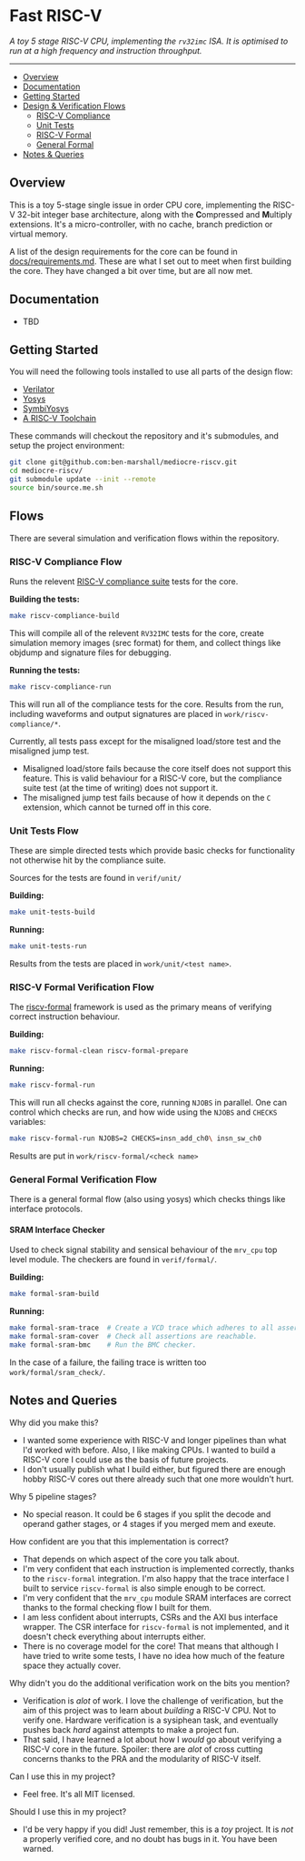 
# Fast RISC-V

*A toy 5 stage RISC-V CPU, implementing the `rv32imc` ISA. It is optimised
to run at a high frequency and instruction throughput.*

---

- [Overview](#Overview)
- [Documentation](#Documentation)
- [Getting Started](#Getting-Started)
- [Design & Verification Flows](#Flows)
  - [RISC-V Compliance](#RISC-V-Compliance-Flow)
  - [Unit Tests](#Unit-Tests-Flow)
  - [RISC-V Formal](#RISC-V-Formal-Verfication-Flow)
  - [General Formal](#General-Formal-Verification-Flow)
- [Notes & Queries](#Notes-and-Queries)

## Overview

This is a toy 5-stage single issue in order CPU core, implementing the
RISC-V 32-bit integer base architecture, along with the **C**ompressed
and **M**ultiply extensions.
It's a micro-controller, with no cache, branch prediction or
virtual memory.

A list of the design requirements for the core can be found in
[docs/requirements.md](docs/requirements.md). These are what I set out
to meet when first building the core. They have changed a bit over time,
but are all now met.

## Documentation

- TBD

## Getting Started

You will need the following tools installed to use all parts of the
design flow:
- [Verilator](https://www.veripool.org/projects/verilator/)
- [Yosys](http://www.clifford.at/yosys/)
- [SymbiYosys](https://symbiyosys.readthedocs.io/en/latest/index.html)
- [A RISC-V Toolchain](https://github.com/riscv/riscv-gnu-toolchain)

These commands will checkout the repository and it's submodules, and
setup the project environment:

```sh
git clone git@github.com:ben-marshall/mediocre-riscv.git
cd mediocre-riscv/
git submodule update --init --remote
source bin/source.me.sh
```


## Flows

There are several simulation and verification flows within the repository.

### RISC-V Compliance Flow

Runs the relevent 
[RISC-V compliance suite](https://github.com/riscv/riscv-compliance)
tests for the core.

**Building the tests:**

```sh
make riscv-compliance-build
```

This will compile all of the relevent `RV32IMC` tests for the core, create
simulation memory images (srec format) for them, and collect things
like objdump and signature files for debugging.

**Running the tests:**

```sh
make riscv-compliance-run
```

This will run all of the compliance tests for the core.
Results from the run, including waveforms and output signatures are
placed in `work/riscv-compliance/*`.

Currently, all tests pass except for the misaligned load/store test and
the misaligned jump test.
- Misaligned load/store fails because the core itself does not support
  this feature. This is valid behaviour for a RISC-V core, but the
  compliance suite test (at the time of writing) does not support it.
- The misaligned jump test fails because of how it depends on the `C`
  extension, which cannot be turned off in this core.

### Unit Tests Flow

These are simple directed tests which provide basic checks for
functionality not otherwise hit by the compliance suite.

Sources for the tests are found in `verif/unit/`

**Building:**
```sh
make unit-tests-build
```

**Running:**
```sh
make unit-tests-run
```

Results from the tests are placed in `work/unit/<test name>`.

### RISC-V Formal Verification Flow

The [riscv-formal](https://github.com/SymbioticEDA/riscv-formal/) framework
is used as the primary means of verifying correct instruction behaviour.

**Building:**
```sh
make riscv-formal-clean riscv-formal-prepare
```

**Running:**
```sh
make riscv-formal-run
```

This will run all checks against the core, running `NJOBS` in parallel.
One can control which checks are run, and how wide using the `NJOBS` and
`CHECKS` variables:

```sh
make riscv-formal-run NJOBS=2 CHECKS=insn_add_ch0\ insn_sw_ch0
```

Results are put in `work/riscv-formal/<check name>`

### General Formal Verification Flow

There is a general formal flow (also using yosys) which checks things
like interface protocols.

#### SRAM Interface Checker

Used to check signal stability and sensical behaviour of the `mrv_cpu`
top level module.
The checkers are found in `verif/formal/`.

**Building:**
```sh
make formal-sram-build
```

**Running:**
```sh
make formal-sram-trace  # Create a VCD trace which adheres to all assertions
make formal-sram-cover  # Check all assertions are reachable.
make formal-sram-bmc    # Run the BMC checker.
```

In the case of a failure, the failing trace is written too
`work/formal/sram_check/`.

## Notes and Queries

Why did you make this?
- I wanted some experience with RISC-V and longer pipelines than what I'd
  worked with before.  Also, I like making CPUs. I wanted to build a RISC-V
  core I could use as the basis of future projects. 
- I don't usually publish what I build either, but figured there are
  enough hobby RISC-V cores out there already such that one more wouldn't
  hurt.

Why 5 pipeline stages?
- No special reason. It could be 6 stages if you split the decode and
  operand gather stages, or 4 stages if you merged mem and exeute.

How confident are you that this implementation is correct?
- That depends on which aspect of the core you talk about.
- I'm very confident that each instruction is implemented correctly,
  thanks to the `riscv-formal` integration. I'm also happy that the
  trace interface I built to service `riscv-formal` is also simple
  enough to be correct.
- I'm very confident that the `mrv_cpu` module SRAM interfaces are
  correct thanks to the formal checking flow I built for them.
- I am less confident about interrupts, CSRs and the AXI bus interface
  wrapper. The CSR interface for `riscv-formal` is not implemented,
  and it doesn't check everything about interrupts either.
- There is no coverage model for the core! That means that although I
  have tried to write some tests, I have no idea how much of the feature
  space they actually cover.

Why didn't you do the additional verification work on the bits you mention?
- Verification is *alot* of work. I love the challenge of verification, but
  the aim of this project was to learn about *building* a RISC-V CPU. Not to
  verify one. Hardware verification is a sysiphean task, and eventually
  pushes back *hard* against attempts to make a project fun.
- That said, I have learned a lot about how I *would* go about verifying
  a RISC-V core in the future. Spoiler: there are *alot* of cross cutting
  concerns thanks to the PRA and the modularity of RISC-V itself.

Can I use this in my project?
- Feel free. It's all MIT licensed.

Should I use this in my project?
- I'd be very happy if you did! Just remember, this is a *toy* project. It is
  *not* a properly verified core, and no doubt has bugs in it. You have been
  warned.

